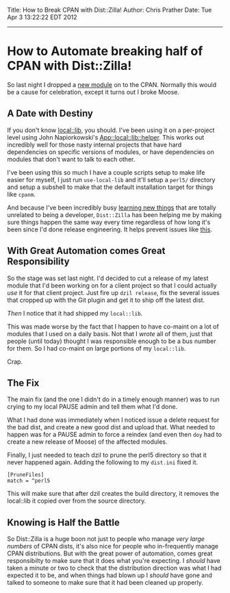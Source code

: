 Title: How to Break CPAN with Dist::Zilla!
Author: Chris Prather
Date: Tue Apr  3 13:22:22 EDT 2012

---

# How to Automate breaking half of CPAN with Dist::Zilla!

So last night I dropped a [new module][crixa] on to the CPAN. Normally this would be a cause for celebration, except it turns out I broke Moose.

## A Date with Destiny

If you don't know [local::lib][local-lib], you should. I've been using it on a per-project level using John Napiorkowski's [App::local::lib::helper][localenv]. This works out incredibly well for those nasty internal projects that have hard dependencies on specific versions of modules, or have dependencies on modules that don't want to talk to each other.

I've been using this so much I have a couple scripts setup to make life easier for myself, I just run `use-local-lib` and it'll setup a `perl5/` directory and setup a subshell to make that the default installation target for things like `cpanm`.

And because I've been incredibly busy [learning new things][yapc] that are totally unrelated to being a developer, `Dist::Zilla` has been helping me by making sure things happen the same way every time regardless of how long it's been since I'd done release engineering. It helps prevent issues like [this][rt]. 

## With Great Automation comes Great Responsibility

So the stage was set last night. I'd decided to cut a release of my latest module that I'd been working on for a client project so that I could actually *use* it for that client project. Just fire up `dzil release`, fix the several issues that cropped up with the Git plugin and get it to ship off the latest dist.

*Then* I notice that it had shipped my `local::lib`. 

This was made worse by the fact that I happen to have co-maint on a lot of modules that I used on a daily basis. Not that I *wrote* all of them, just that people (until today) thought I was responsible enough to be a bus number for them. So I had co-maint on large portions of my `local::lib`.

Crap.

## The Fix

The main fix (and the one I didn't do in a timely enough manner) was to run crying to my local PAUSE admin and tell them what I'd done. 

What I had done was immediately when I noticed issue a delete request for the bad dist, and create a new good dist and upload that. What needed to happen was for a PAUSE admin to force a reindex (and even then `doy` had to create a new release of Moose) of the affected modules. 

Finally, I just needed to teach dzil to prune the perl5 directory so that it never happened again. Adding the following to my `dist.ini` fixed it.

    [PruneFiles]
    match = ^perl5

This will make sure that after dzil creates the build directory, it removes the local::lib it copied over from the source directory. 

## Knowing is Half the Battle

So Dist::Zilla is a huge boon not just to people who manage *very large numbers* of CPAN dists, it's also nice for people who in-frequently manage CPAN distributions. But with the great power of automation, comes great responsibilty to make sure that it does what you're expecting. I *should* have taken a minute or two to check that the distribution direction was what I had expected it to be, and when things had blown up I *should* have gone and talked to someone to make sure that it had been cleaned up properly.


[crixa]: https://metacpan.org/module/Crixa
[local-lib]: https://metacpan.org/module/local::lib
[yapc]: http://act.yapcna.org/2012/talk/39 
[rt]: https://rt.cpan.org/Ticket/Display.html?id=76225
[localenv]: https://metacpan.org/module/App::local::lib::helper
